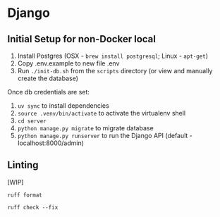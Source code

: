 # Django

## Initial Setup for non-Docker local

1. Install Postgres (OSX - `brew install postgresql`; Linux - `apt-get`)
1. Copy .env.example to new file .env
1. Run `./init-db.sh` from the `scripts` directory (or view and manually create the database)

Once db credentials are set:

1. `uv sync` to install dependencies
1. `source .venv/bin/activate` to activate the virtualenv shell
1. `cd server`
1. `python manage.py migrate` to migrate database
1. `python manage.py runserver` to run the Django API (default - localhost:8000/admin)


## Linting
[WIP]

`ruff format`

`ruff check --fix`
